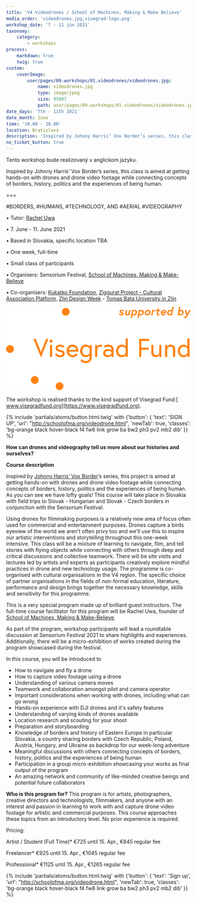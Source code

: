 ```yaml
---
title: 'V4 Videodrones / School of Machines, Making & Make Believe'
media_order: 'videodrones.jpg,visegrad-logo.png'
workshop_date: '7 - 11 jún 2021'
taxonomy:
    category:
        - workshops
process:
    markdown: true
    twig: true
custom:
    coverImage:
        user/pages/09.workshops/01.videodrones/videodrones.jpg:
            name: videodrones.jpg
            type: image/jpeg
            size: 95007
            path: user/pages/09.workshops/01.videodrones/videodrones.jpg
date_days: '7th - 11th 2021'
date_month: June
time: '10.00 - 18.00'
location: Bratislava
description: 'Inspired by Johnny Harris’ Vox Border’s series, this class is aimed at getting hands-on with drones and drone video footage while connecting concepts of borders, history, politics and the experiences of being human.'
no_ticket_button: true
---
```


Tento workshop bude realizovaný v anglickom jazyku.


Inspired by Johnny Harris’ Vox Border’s series, this class is aimed at getting hands-on with drones and drone video footage while connecting concepts of borders, history, politics and the experiences of being human.

===

&num;BORDERS, &num;HUMANS, &num;TECHNOLOGY, AND &num;AERIAL &num;VIDEOGRAPHY

• Tutor: [Rachel Uwa](https://sensorium.is/speakers/rachel-uwa)

• 7. June - 11. June 2021

• Based in Slovakia, specific location TBA

• One week, full-time

• Small class of participants 

• Organisers: Sensorium Festival, [School of Machines, Making & Make-Believe](http://schoolofma.org)

• Co-organisers:  [Kukatko Foundation](https://www.kukatko.pl/), [Ziggurat Project - Cultural Association Platform](http://zigguratproject.com/platform), [Zlin Design Week](https://zlindesignweek.com) - [Tomas Bata University in Zlin](https://www.utb.cz/en/)





[![](visegrad-logo.png)](https://www.visegradfund.org)

The workshop is realised thanks to the kind support of Visegrad Fund:[ www.visegradfund.org](https://www.visegradfund.org).





{% include 'partials/atoms/button.html.twig' with {'button': {
    'text': 'SIGN UP',
    'url': "http://schoolofma.org/videodrone.html",
    'newTab': true,
    'classes': 'bg-orange black hover-black f4 fw6 link grow ba bw2 ph3 pv2 mb2 dib'
}} %}



**How can drones and videography tell us more about our histories and ourselves?**


**Course description**

Inspired by [Johnny Harris’ Vox Border](https://www.vox.com/authors/johnny-harris)’s series, this project is aimed at getting hands-on with drones and drone video footage while connecting concepts of borders, history, politics and the experiences of being human. As you can see we have lofty goals! This course will take place in Slovakia with field trips to Slovak - Hungarian and Slovak - Czech borders in conjunction with the Sensorium Festival.

Using drones for filmmaking purposes is a relatively new area of focus often used for commercial and entertainment purposes. Drones capture a birds eyeview of the world we aren't often privy too and we'll use this to inspire our artistic interventions and storytelling throughout this one-week intensive.
This class will be a mixture of learning to navigate, film, and tell stories with flying objects while connecting with others through deep and critical discussions and collective teamwork. There will be site visits and lectures led by artists and experts as participants creatively explore mindful practices in drone and new technology usage. The programme is co-organised with cultural organisations in the V4 region. The specific choice of partner organisations in the fields of non-formal education, literature, performance and design brings together the necessary knowledge, skills and sensitivity for this programme. 


This is a very special program made up of brilliant guest instructors. The full-time course facilitator for this program will be Rachel Uwa, founder of [School of Machines, Making & Make-Believe](http://schoolofma.org).

As part of the program, workshop participants will lead a roundtable discussion at Sensorium Festival 2021 to share highlights and experiences. Additionally, there will be a micro-exhibition of works created during the program showcased during the festival.



In this course, you will be introduced to

* How to navigate and fly a drone
* How to capture video footage using a drone
* Understanding of various camera moves
* Teamwork and collaboration amongst pilot and camera operator
* Important considerations when working with drones, including what can go wrong
* Hands-on experience with DJI drones and it's safety features
* Understanding of varying kinds of drones available
* Location research and scouting for your shoot
* Preparation and storyboarding
* Knowledge of borders and history of Eastern Europe in particular Slovakia, a country sharing borders with Czech Republic, Poland, Austria, Hungary, and Ukraine as backdrop for our week-long adventure
* Meaningful discussions with others connecting concepts of borders, history, politics and the experiences of being human
* Participation in a group micro-exhibition showcasing your works as final output of the program
* An amazing network and community of like-minded creative beings and potential future collaborators

**Who is this program for?**
This program is for artists, photographers, creative directors and technologists, filmmakers, and anyone with an interest and passion in learning to work with and capture drone video footage for artistic and commercial purposes. This course approaches these topics from an introductory level. No prior experience is required.

Pricing:

Artist / Student (Full Time)* €725 until 15. Apr., €845 regular fee

Freelancer* €925 until 15. Apr., €1045 regular fee

Professional* €1125 until 15. Apr., €1265 regular fee 


{% include 'partials/atoms/button.html.twig' with {'button': {
    'text': 'Sign up',
    'url': "http://schoolofma.org/videodrone.html",
    'newTab': true,
    'classes': 'bg-orange black hover-black f4 fw6 link grow ba bw2 ph3 pv2 mb2 dib'
}} %}
